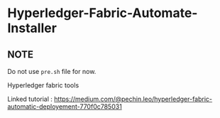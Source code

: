 # Hyperledger-Fabric-Automate-Installer

## NOTE

Do not use `pre.sh` file for now. 
 
Hyperledger fabric tools

Linked tutorial : https://medium.com/@pechin.leo/hyperledger-fabric-automatic-deployement-770f0c785031

<Readme in progress> 
